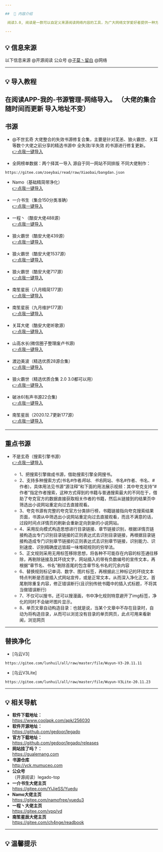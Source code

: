 ```yaml
---

##  📢 内容介绍

 阅读3.0, 阅读是一款可以自定义来源阅读网络内容的工具，为广大网络文学爱好者提供一种方便、快捷舒适的试读体验。

---
```


##  💡 信息来源

以下信息来源 @开源阅读 公众号 @[子莫丶留白](https://gitee.com/zoeybai) @网络

---

## 💡 导入教程
在阅读APP-我的-书源管理-网络导入。
（大佬的集合随时间而更新 导入地址不变）
---
## 书源
- @不世玄奇 大佬整合的失效书源修复合集，主要是针对芜恙、狼火霸世、关耳等数个大佬之前分享的精选书源中 全失效/半失效 的书源进行修复更新。
<br/>[👉点我一键导入](yuedu://booksource/importonline?src=https://gitee.com/ch4nge/readbook/raw/master/booksources_sx)

- 全网榜单数据：两个择其一导入 源自于同一网站不同排版 不同大佬制作：
```
https://gitee.com/zoeybai/read/raw/Xiaobai/bangdan.json
```
- Namo（基础精简带净化）
<br/>[ 👉点我一键导入](yuedu://booksource/importonline?src=https://gitee.com/namofree/yuedu3/raw/legado3booksource/legado3_booksource_by_Namo.json)

- 一介书生（集合150分类准确）
<br/>[ 👉点我一键导入](yuedu://booksource/importonline?src=https://gitee.com/YiJieSS/Yuedu/raw/master/bookSource.json)

- 一程丶（酷安大佬488源）
<br/>[ 👉点我一键导入](yuedu://booksource/importonline?src=https://gitee.com/vpq/codes/ez5qu1ifx260layps3b7981/raw?blob_name=3.0sy.json)

- 狼火霸世（酷安大佬439源）
<br/>[ 👉点我一键导入](yuedu://booksource/importonline?src=https://gedoor.github.io/MyBookshelf/bookSource.json)

- 狼火霸世（酷安大佬1537源）
<br/>[ 👉点我一键导入](yuedu://booksource/importonline?src=https://cdn.jsdelivr.net/gh/yeyulingfeng01/yuedu.github.io@1.1/202003.txt)

- 狼火霸世（酷安大佬717源）
<br/>[ 👉点我一键导入](yuedu://booksource/importonline?src=https://cdn.jsdelivr.net/gh/yeyulingfeng01/yuedu.github.io/yeudu3.0-202005.json)

- 南笙星辰（八月精简177源）
<br/>[ 👉点我一键导入](yuedu://booksource/importonline?src=https://gitee.com/ch4nge/readbook/raw/master/booksoure)

- 南笙星辰（九月维护177源）
<br/>[ 👉点我一键导入](yuedu://booksource/importonline?src=https://gitee.com/ch4nge/readbook/raw/master/booksource9)

- 关耳大佬（酷安大佬听歌源）
<br/>[ 👉点我一键导入](yuedu://booksource/importonline?src=https://gitee.com/zmn1307617161/booksource/raw/master/%E4%B9%A6%E6%BA%90/3%E4%B8%AA%E9%9F%B3%E4%B9%90%E6%BA%90.json)

- 山高水长(微信圈子整理废卢书源)
<br/>[ 👉点我一键导入](yuedu://booksource/importonline?src=https://gitee.com/ch4nge/readbook/raw/master/booksource_fl)

- 渡边美波（精选优质28源合集）
<br/>[ 👉点我一键导入](yuedu://booksource/importonline?src=https://gitee.com/ch4nge/readbook/raw/master/booksource_jx)

- 狼火霸世（精选优质合集 2.0 3.0都可以用）
<br/>[ 👉点我一键导入](yuedu://booksource/importonline?src=https://gitee.com/ch4nge/readbook/raw/master/booksource_lhbs)

- 破冰6(有声书源22合集)
<br/>[ 👉点我一键导入](yuedu://booksource/importonline?src=https://gitee.com/ch4nge/readbook/raw/master/booksources_ts)

- 南笙星辰（2020.12.7更新177源）
<br/>[ 👉点我一键导入](yuedu://booksource/importonline?src=https://gitee.com/ch4nge/readbook/raw/master/booksource_177)
---
## 重点书源

- 不是玄奇（搜索引擎书源）
<br/>[ 👉点我一键导入](yuedu://booksource/importonline?src=https://gitee.com/no-mystery/bushixuanqi-quanwangsoushu/raw/master/%E5%85%A8%E7%BD%91%E6%90%9C%E4%B9%A6(%E7%99%BE%E5%BA%A6%E3%80%81%E8%B0%B7%E6%AD%8C%E3%80%81%E5%A4%B8%E5%85%8B).json)


   - 1、把搜索引擎做成书源，借助搜索引擎全网搜书。
   - 2、支持多种搜索方式(书名#作者$网站、书名$网站、书名#作者、书名、#作者)，具体用法见书源“源注释”和下面的用法展示视频：其中夸克支持“#作者”指定作者搜索，这种方式得到的书籍与普通搜索最大的不同在于，借助了夸克官方的数据直接获取相关作者的书籍，然后从链接到的结果页中筛选出小说网站重定向过去直接观看。
   - 3、夸克书源有完整的夸克官方分类排行榜，书籍链接指向夸克搜索结果页面，书源从中筛选出小说网站重定向过去直接观看，而且不满意的话，过段时间点详情页的刷新会重新定向到新的小说网站。
   - 4、采用反向模式构造思想进行目录链接、章节链接识别，根据详情页链接构造出专门识别目录链接的正则表达式去识别目录链接，再根据目录链接构造成专门识别章节链接的正则表达式去识别章节链接，识别能力、识别速度、识别精确度远皆超一味堆砌规则的穷举法。
   - 5、正文规则采用无用标签移除思想，将各种不可能存在内容的标签通往移除，再剔除链接及其环绕文字，网站插入的带有负数编号的宣传文本，再根据“章节名、书名”剔除首尾的包含章节名书名的冗余内容
   - 6、替换规则标记单词、数字、图片标签，再根据此三种标记的环绕文本特点判断是否是插入式网站宣传，或是正常文本，从而深入净化正文。首尾剔除重复内容，修正错误断行(且识别传统书籍中的插入式标题，不将其当做错误断行)
   - 7、不仅可以搜书，还可以搜漫画，书中净化规则特意避开了img标签，净化的同时不会破坏图片显示。
   - 8、单页文章自动构造目录：也就是说，当某个文章中不存在目录时，自动为将构造目录，从而可以浏览没有目录的单页网页，此点可用来看新闻，浏览网页

---
## 替换净化

- [乌云V3]
```
https://gitee.com/lunhuil/all/raw/master/file/Wuyun-V3-20.11.11
```

- [乌云V3Lite]
```
https://gitee.com/lunhuil/all/raw/master/file/Wuyun-V3Lite-20.11.23
```
---
##  💡 相关导航

- **软件下载地址：** <br/>https://www.coolapk.com/apk/256030
- **软件开源地址：** <br/>https://github.com/gedoor/legado
- **官方下载地址：** <br/>https://github.com/gedoor/legado/releases
- **网站挂了吗？：** <br/>https://gualemang.com
- **书源仓库** <br/>http://yck.mumuceo.com
- **公众号** <br/>（开源阅读）legado-top
- **一介书生大佬主页** <br/>https://gitee.com/YiJieSS/Yuedu
- **Namo大佬主页** <br/>https://gitee.com/namofree/yuedu3
- **一程丶大佬主页** <br/>https://gitee.com/vpq/yd
- **南笙星辰大佬主页** <br/>https://gitee.com/ch4nge/readbook
---
## 💡  温馨提示 